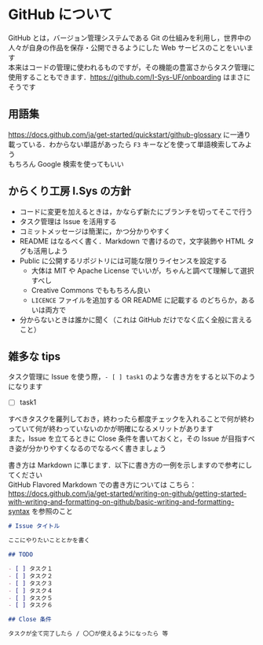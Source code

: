 # GitHub について

GitHub とは，バージョン管理システムである Git の仕組みを利用し，世界中の人々が自身の作品を保存・公開できるようにした Web サービスのことをいいます  
本来はコードの管理に使われるものですが，その機能の豊富さからタスク管理に使用することもできます．<https://github.com/I-Sys-UF/onboarding> はまさにそうです

## 用語集

<https://docs.github.com/ja/get-started/quickstart/github-glossary> に一通り載っている．わからない単語があったら `F3` キーなどを使って単語検索してみよう  
もちろん Google 検索を使ってもいい

## からくり工房 I.Sys の方針

- コードに変更を加えるときは，かならず新たにブランチを切ってそこで行う
- タスク管理は Issue を活用する
- コミットメッセージは簡潔に，かつ分かりやすく
- README はなるべく書く．Markdown で書けるので，文字装飾や HTML タグも活用しよう
- Public に公開するリポジトリには可能な限りライセンスを設定する
  - 大体は MIT や Apache License でいいが，ちゃんと調べて理解して選択すべし
  - Creative Commons でももちろん良い
  - `LICENCE` ファイルを追加する OR README に記載する のどちらか，あるいは両方で
- 分からないときは誰かに聞く（これは GitHub だけでなく広く全般に言えること）

## 雑多な tips

タスク管理に Issue を使う際，`- [ ] task1` のような書き方をすると以下のようになります

- [ ] task1

すべきタスクを羅列しておき，終わったら都度チェックを入れることで何が終わっていて何が終わっていないのかが明確になるメリットがあります  
また，Issue を立てるときに Close 条件を書いておくと，その Issue が目指すべき姿が分かりやすくなるのでなるべく書きましょう

書き方は Markdown に準じます．以下に書き方の一例を示しますので参考にしてください  
GitHub Flavored Markdown での書き方については こちら：<https://docs.github.com/ja/get-started/writing-on-github/getting-started-with-writing-and-formatting-on-github/basic-writing-and-formatting-syntax> を参照のこと

```md
# Issue タイトル

ここにやりたいこととかを書く

## TODO

- [ ] タスク１
- [ ] タスク２
- [ ] タスク３
- [ ] タスク４
- [ ] タスク５
- [ ] タスク６

## Close 条件

タスクが全て完了したら / 〇〇が使えるようになったら 等
```
